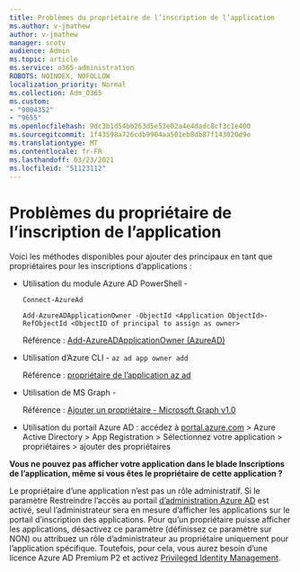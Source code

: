 ```yaml
---
title: Problèmes du propriétaire de l’inscription de l’application
ms.author: v-jmathew
author: v-jmathew
manager: scotv
audience: Admin
ms.topic: article
ms.service: o365-administration
ROBOTS: NOINDEX, NOFOLLOW
localization_priority: Normal
ms.collection: Adm_O365
ms.custom:
- "9004352"
- "9655"
ms.openlocfilehash: 9dc3b1d54bb263d5e53e02a4e4dadc8cf3c1e400
ms.sourcegitcommit: 1f43598a726cdb9904aa501eb8db87f143020d9e
ms.translationtype: MT
ms.contentlocale: fr-FR
ms.lasthandoff: 03/23/2021
ms.locfileid: "51123112"
---
```

# <a name="app-registration-owner-issues"></a>Problèmes du propriétaire de l’inscription de l’application

Voici les méthodes disponibles pour ajouter des principaux en tant que propriétaires pour les inscriptions d’applications :

- Utilisation du module Azure AD PowerShell -

    `Connect-AzureAd`

    `Add-AzureADApplicationOwner -ObjectId <Application ObjectId>-RefObjectId <ObjectID of principal to assign as owner>`

    Référence : [Add-AzureADApplicationOwner (AzureAD)](https://docs.microsoft.com/powershell/module/azuread/add-azureadapplicationowner)
- Utilisation d’Azure CLI - `az ad app owner add`

    Référence : [propriétaire de l’application az ad](https://docs.microsoft.com/cli/azure/ad/app/owner)
- Utilisation de MS Graph -

    Référence : [Ajouter un propriétaire - Microsoft Graph v1.0](https://docs.microsoft.com/graph/api/application-post-owners)
- Utilisation du portail Azure AD : accédez à [portal.azure.com](https://portal.azure.com/) > Azure Active Directory > App Registration > Sélectionnez votre application > propriétaires > ajouter des propriétaires

**Vous ne pouvez pas afficher votre application dans le blade Inscriptions de l’application, même si vous êtes le propriétaire de cette application ?**

Le propriétaire d’une application n’est pas un rôle administratif. Si le paramètre Restreindre l’accès au portail [d’administration Azure AD](https://docs.microsoft.com/azure/active-directory/fundamentals/users-default-permissions) est activé, seul l’administrateur sera en mesure d’afficher les applications sur le portail d’inscription des applications. Pour qu’un propriétaire puisse afficher les applications, désactivez ce paramètre (définissez ce paramètre sur NON) ou attribuez un rôle d’administrateur au propriétaire uniquement pour l’application spécifique. Toutefois, pour cela, vous aurez besoin d’une licence Azure AD Premium P2 et activez [Privileged Identity Management](https://docs.microsoft.com/azure/active-directory/privileged-identity-management/pim-configure).
